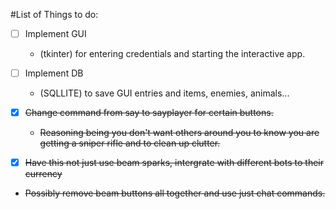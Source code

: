 #List of Things to do:

- [ ] Implement GUI
  * (tkinter) for entering credentials and starting the interactive app.

- [ ] Implement DB
  * (SQLLITE) to save GUI entries and items, enemies, animals...

- [x] ~~Change command from say to sayplayer for certain buttons.~~
   * ~~Reasoning being you don't want others around you to know you are getting a sniper rifle and to clean up clutter.~~

- [x] ~~Have this not just use beam sparks, intergrate with different bots to their currency~~
 * ~~Possibly remove beam buttons all together and use just chat commands.~~

